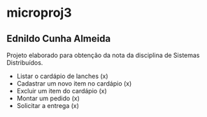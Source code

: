 # microproj3
## Ednildo Cunha Almeida
Projeto elaborado para obtenção da nota da disciplina de Sistemas Distribuídos.


* Listar o cardápio de lanches (x)
* Cadastrar um novo item no cardápio (x)
* Excluir um item do cardápio (x)
* Montar um pedido (x)
* Solicitar a entrega (x)
